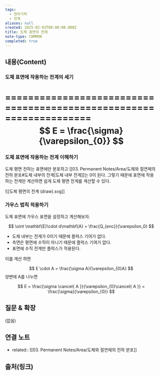 ```yaml
---
tags:
  - 전자기학
  - 전계
aliases: null
created: 2025-02-03T00:00:00.000Z
title: 도체 표면의 전계
note-type: COMMON
completed: true
---
```



## 내용(Content)

### 도체 표면에 작용하는 전계의 세기

===================================================================
$$
E = \frac{\sigma}{\varepsilon_{0}}
$$
===================================================================

### 도체 표면에 작용하는 전계 이해하기

도체 평면 전하는 표면에만 분포하고 [[03. Permanent Notes/Area/도체와 절연체의 전하 분포#도체 내부의 전계|도체 내부 전계]]는 0이 된다. 그렇기 때문에 표면에 작용하는 전계만 계산하면 쉽게 도체 평면 전계를 계산할 수 있다.

![[도체 평면의 전계 (draw).svg]]

### 가우스 법칙 적용하기

도체 표면에 가우스 표면을 설정하고 계산해보자.

$$
\oint \mathbf{E}\cdot d\mathbf{A} = \frac{Q_{enc}}{\varepsilon_0}
$$

- 도체 내부는 전계가 0이기 때문에 플럭스 기여가 없다.
- 측면은 평면에 수직이 아니기 때문에 플럭스 기여가 없다.
- 표면에 수직 전계만 플럭스가 적용된다.

이를 계산 하면 

$$
E \cdot A = \frac{\sigma A}{\varepsilon_{0}A}
$$
양변에 A를 나누면

$$
E = \frac{\sigma \cancel{ A }}{\varepsilon_{0}\cancel{ A }} = \frac{\sigma}{\varepsilon_{0}}
$$

## 질문 & 확장

(없음)

## 연결 노트

- related:: [[03. Permanent Notes/Area/도체와 절연체의 전하 분포]]

## 출처(링크)





